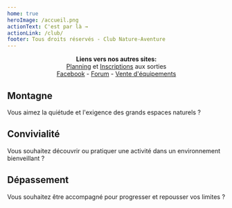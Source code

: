 ```yaml
---
home: true
heroImage: /accueil.png
actionText: C'est par là →
actionLink: /club/
footer: Tous droits réservés - Club Nature-Aventure
---
```


<div class="header">
<center>
<b>Liens vers nos autres sites:</b></br>
<a href="https://docs.google.com/spreadsheets/d/1Zff75GC6WMVLV0GLEnN4KtGUZBOnSbtEsIxS9sJ_1Qo">Planning</a> et <a href="https://docs.google.com/spreadsheets/d/1fEids5qHe09e8Rbde2C6iMA9oziWBK_y_iyVdncCVHM">Inscriptions</a> aux sorties</br>
<a href="https://www.facebook.com/Club-Nature-Aventure-1590487804525243/">Facebook</a> - <a href="http://escalade-rando.forumactif.org/">Forum</a> - <a href="https://docs.google.com/spreadsheets/d/1NqfPB2b5EaNAim-PlklYo5Ytr7gYC0_Tzl8CFB0zEqk">Vente d'équipements</a>
</center>
</div>

<div class="features">
  <div class="feature">
    <h2>Montagne</h2>
    <p>Vous aimez la quiétude et l'exigence des grands espaces naturels ?</p>
  </div>
  <div class="feature">
    <h2>Convivialité</h2>
    <p>Vous souhaitez découvrir ou pratiquer une activité dans un environnement bienveillant ?</p>
  </div>
  <div class="feature">
    <h2>Dépassement</h2>
    <p>Vous souhaitez être accompagné pour progresser et repousser vos limites ?</p>
  </div>
</div>

